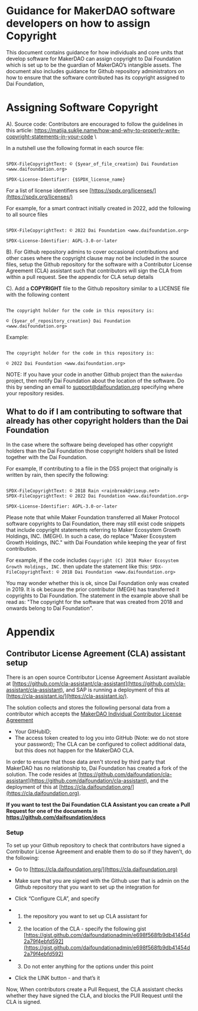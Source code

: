 

# Guidance for MakerDAO software developers on how to assign Copyright

This document contains guidance for how individuals and core units that develop software for MakerDAO can assign copyright to Dai Foundation which is set up to be the guardian of MakerDAO’s intangible assets. The document also includes guidance for Github repository administrators on how to ensure that the software contributed has its copyright assigned to Dai Foundation,  

# Assigning Software Copyright

A). Source code: Contributors are encouraged to follow the guidelines in this article: 
https://matija.suklje.name/how-and-why-to-properly-write-copyright-statements-in-your-code \


In a nutshell use the following format in each source file:
```

SPDX-FileCopyrightText: © {$year_of_file_creation} Dai Foundation <www.daifoundation.org>

SPDX-License-Identifier: {$SPDX_license_name}

```
For a list of license identifiers see [https://spdx.org/licenses/](https://spdx.org/licenses/)


For example, for a smart contract initially created in 2022, add the following to all source files

  
 
```

SPDX-FileCopyrightText: © 2022 Dai Foundation <www.daifoundation.org>

SPDX-License-Identifier: AGPL-3.0-or-later

``` 

B). For Github repository admins to cover occasional contributions and other cases where the copyright clause may not be included in the source files, setup the Github repository for the software with a Contributor License Agreement (CLA) assistant such that contributors will sign the CLA from within a pull request. See the appendix for CLA setup details

C). Add a **COPYRIGHT** file to the Github repository similar to a LICENSE file with the following content

```

The copyright holder for the code in this repository is:

© {$year_of_repository_creation} Dai Foundation <www.daifoundation.org>

```
Example:
```

The copyright holder for the code in this repository is:

© 2022 Dai Foundation <www.daifoundation.org>

```
NOTE: If you have your code in another Github project than the `makerdao` project, then notify Dai Foundation about the location of the software. Do this by sending an email to support@daifoundation.org specifying where your repository resides.

## What to do if I am contributing to software that already has other copyright holders than the Dai Foundation

In the case where the software being developed has other copyright holders than the Dai Foundation those copyright holders shall be listed together with the Dai Foundation.

For example, If contributing to a file in the DSS project that originally is written by rain, then specify the following:

```

SPDX-FileCopyrightText: © 2018 Rain <rainbreak@riseup.net>
SPDX-FileCopyrightText: © 2022 Dai Foundation <www.daifoundation.org>

SPDX-License-Identifier: AGPL-3.0-or-later

```
 
Please note that while Maker Foundation transferred all Maker Protocol software copyrights to Dai Foundation, there may still exist code snippets that include copyright statements referring to Maker Ecosystem Growth Holdings, INC. (MEGH). In such a case, do replace "Maker Ecosystem Growth Holdings, INC." with Dai Foundation while keeping the year of first contribution. 

For example, if the code includes
`Copyright (C) 2018 Maker Ecosystem Growth Holdings, INC.` then update the statement like this:
`SPDX-FileCopyrightText: © 2018 Dai Foundation <www.daifoundation.org>`

You may wonder whether this is ok, since Dai Foundation only was created in 2019. It is ok because the prior contributor (MEGH) has transferred it copyrights to Dai Foundation. The statement in the example above shall be read as: "The copyright for the software that was created from 2018 and onwards belong to Dai Foundation".  

# Appendix

## Contributor License Agreement (CLA) assistant setup

There is an open source Contributor License Agreement Assistant available at [https://github.com/cla-assistant/cla-assistant](https://github.com/cla-assistant/cla-assistant), and SAP is running a deployment of this at [https://cla-assistant.io/](https://cla-assistant.io/).

The solution collects and stores the followling personal data from a contributor which accepts the 
[MakerDAO Individual Contributor License Agreement](https://gist.github.com/daifoundationadmin/e698f568fb9db41454d2a79f4ebfd592/)

- Your GitHubID;
- The access token created to log you into GitHub (Note: we do not store your password); 
The CLA can be configured to collect additional data, but this does not happen for the MakerDAO CLA.

In order to ensure that those data aren't stored by third party that MakerDAO has no relationship to, Dai Foundation has created a fork of the solution. The code resides at [https://github.com/daifoundation/cla-assistant](https://github.com/daifoundation/cla-assistant), and the deployment of this at [https://cla.daifoundation.org/](https://cla.daifoundation.org).

**If you want to test the Dai Foundation CLA Assistant you can create a Pull Request for one of the documents in https://github.com/daifoundation/docs**

### Setup
To set up your Github repository to check that contributors have signed a Contributor License Agreement and enable them to do so if they haven’t, do the following:


* Go to [https://cla.daifoundation.org/](https://cla.daifoundation.org)

* Make sure that you are signed with the Github user that is admin on the Github repository that you want to set up the integration for

* Click “Configure CLA”, and specify

* 1) the repository you want to set up CLA assistant for

* 2) the location of the CLA - specify the following gist 
[https://gist.github.com/daifoundationadmin/e698f568fb9db41454d2a79f4ebfd592](https://gist.github.com/daifoundationadmin/e698f568fb9db41454d2a79f4ebfd592)

* 3) Do not enter anything for the options under this point

* Click the LINK button - and that’s it

  

Now, When contributors create a Pull Request, the CLA assistant checks whether they have signed the CLA, and blocks the PUll Request until the CLA is signed.